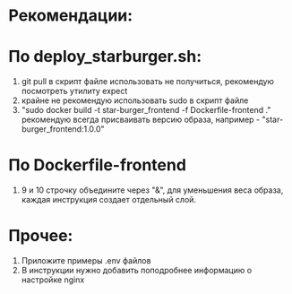 # Рекомендации:
  # По deploy_starburger.sh:
  1) git pull в скрипт файле использовать не получиться, рекомендую посмотреть утилиту expect
  2) крайне не рекомендую использовать sudo в скрипт файле
  3) "sudo docker build -t star-burger_frontend -f Dockerfile-frontend ." рекомендую всегда присваивать версию образа, например - "star-burger_frontend:1.0.0"
  # По Dockerfile-frontend
  1) 9 и 10 строчку объедините через "&", для уменьшения веса образа, каждая инструкция создает отдельный слой.
  # Прочее:
  1) Приложите примеры .env файлов
  2) В инструкции нужно добавить поподробнее информацию о настройке nginx
 

